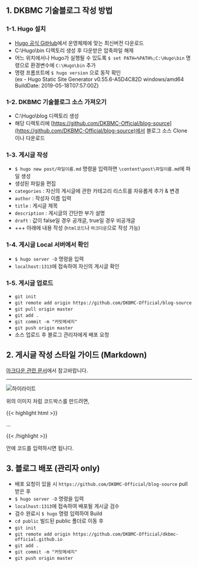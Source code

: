 ## 1. DKBMC 기술블로그 작성 방법

### 1-1. Hugo 설치
 - [Hugo 공식 GitHub](https://github.com/gohugoio/hugo/releases)에서 운영체제에 맞는 최신버전 다운로드
 - C:\Hugo\bin 디렉토리 생성 후 다운받은 압축파일 해제
 - 어느 위치에서나 Hugo가 실행될 수 있도록 `$ set PATH=%PATH%;C:\Hugo\bin` 명령으로 환경변수에 `C:\Hugo\bin` 추가
 - 명령 프롬프트에 `$ hugo version` 으로 동작 확인<br/>
 (ex - Hugo Static Site Generator v0.55.6-A5D4C82D windows/amd64 BuildDate: 2019-05-18T07:57:00Z)

### 1-2. DKBMC 기술블로그 소스 가져오기
 - C:\Hugo\blog 디렉토리 생성
 - 해당 디렉토리에 [https://github.com/DKBMC-Official/blog-source](https://github.com/DKBMC-Official/blog-source)에서 블로그 소스 Clone이나 다운로드

### 1-3. 게시글 작성
 - `$ hugo new post/파일이름.md` 명령을 입력하면 `\content\post\파일이름.md`에 파일 생성
 - 생성된 파일을 편집
  - `categories` : 자신의 게시글에 관한 카테고리 리스트를 자유롭게 추가 & 변경
  - `author` : 작성자 이름 입력
  - `title`  : 게시글 제목
  - `description` : 게시글의 간단한 부가 설명
  - `draft` : 값이 false일 경우 공개글, true일 경우 비공개글
  - +++ 아래에 내용 작성 (`html코드`나 `마크다운`으로 작성 가능)

### 1-4. 게시글 Local 서버에서 확인
 - `$ hugo server -D` 명령을 입력
 - `localhost:1313`에 접속하여 자신의 게시글 확인

### 1-5. 게시글 업로드
 - `git init`
 - `git remote add origin https://github.com/DKBMC-Official/blog-source`
 - `git pull origin master`
 - `git add .`
 - `git commit -m "커밋메세지"`
 - `git push origin master`
 - 소스 업로드 후 블로그 관리자에게 배포 요청

 ## 2. 게시글 작성 스타일 가이드 (Markdown)
 [마크다운 관련 문서](https://heropy.blog/2017/09/30/markdown/)에서 참고바랍니다.

 ---
 
 ![하이라이트](https://DKBMC-Official.github.io/img/highlight.png)
 
 위의 이미지 처럼 코드박스를 만드려면,

 {{< highlight html >}}

   ...
   
 {{< /highlight >}}

 안에 코드를 입력하시면 됩니다.

 ## 3. 블로그 배포 (관리자 only)
  - 배포 요청이 있을 시 `https://github.com/DKBMC-Official/blog-source` pull 받은 후
  - `$ hugo server -D` 명령을 입력
  - `localhost:1313`에 접속하여 배포될 게시글 검수
  - 검수 완료시 `$ hugo` 명령 입력하여 Build
  - `cd public` 빌드된 public 폴더로 이동 후
  - `git init`
  - `git remote add origin https://github.com/DKBMC-Official/dkbmc-official.github.io`
  - `git add .`
  - `git commit -m "커밋메세지"`
  - `git push origin master`
